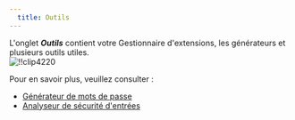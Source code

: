 ```yaml
---
  title: Outils
---
```

L'onglet ***Outils*** contient votre Gestionnaire d'extensions, les générateurs et plusieurs outils utiles.  
![!!clip4220](https://webdevolutions.azureedge.net/docs/fr/rdm/mac/clip4220.png) 

Pour en savoir plus, veuillez consulter :  

* [Générateur de mots de passe](/fr/rdm/mac/commands/tools/password-generator/)  
* [Analyseur de sécurité d'entrées](/fr/rdm/mac/commands/tools/entry-security-analyzer/) 
